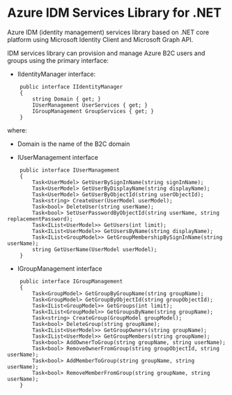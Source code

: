 Azure IDM Services Library for .NET
===================================

Azure IDM (identity management) services library based on .NET core platform using Microsoft Identity Client and Microsoft Graph API.

IDM services library can provision and manage Azure B2C users and groups using the primary interface:

* IIdentityManager interface:

```
    public interface IIdentityManager
    {
        string Domain { get; }
        IUserManagement UserServices { get; }
        IGroupManagement GroupServices { get; }
    }
```

where:

* Domain is the name of the B2C domain

* IUserManagement interface

```
    public interface IUserManagement
    {
        Task<UserModel> GetUserBySignInName(string signInName);
        Task<UserModel> GetUserByDisplayName(string displayName);
        Task<UserModel> GetUserByObjectId(string userObjectId);
        Task<string> CreateUser(UserModel userModel);
        Task<bool> DeleteUser(string userName);
        Task<bool> SetUserPasswordByObjectId(string userName, string replacementPassword);
        Task<IList<UserModel>> GetUsers(int limit);
        Task<IList<UserModel>> GetUsersByName(string displayName);
        Task<IList<GroupModel>> GetGroupMembershipBySignInName(string userName);
        string GetUserName(UserModel userModel);
    }
```

* IGroupManagement interface

```
    public interface IGroupManagement
    {
        Task<GroupModel> GetGroupByGroupName(string groupName);
        Task<GroupModel> GetGroupByObjectId(string groupObjectId);
        Task<IList<GroupModel>> GetGroups(int limit);
        Task<IList<GroupModel>> GetGroupsByName(string groupName);
        Task<string> CreateGroup(GroupModel groupModel);
        Task<bool> DeleteGroup(string groupName);
        Task<IList<UserModel>> GetGroupOwners(string groupName);
        Task<IList<UserModel>> GetGroupMembers(string groupName);
        Task<bool> AddOwnerToGroup(string groupName, string userName);
        Task<bool> RemoveOwnerFromGroup(string groupObjectId, string userName);
        Task<bool> AddMemberToGroup(string groupName, string userName);
        Task<bool> RemoveMemberFromGroup(string groupName, string userName);
    }
```
